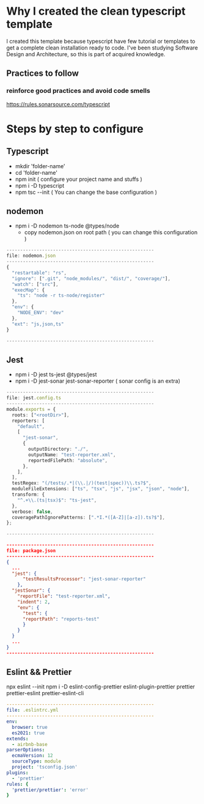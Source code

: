 # Why I created the clean typescript template

I created this template because typescript have few tutorial or templates to get a complete clean installation ready to code.
I've been studying Software Design and Architecture, so this is part of acquired knowledge.

## Practices to follow

### reinforce good practices and avoid code smells

https://rules.sonarsource.com/typescript

# Steps by step to configure

## Typescript

- mkdir 'folder-name'
- cd 'folder-name'
- npm init ( configure your project name and stuffs )
- npm i -D typescript
- npm tsc --init ( You can change the base configuration )

## nodemon

- npm i -D nodemon ts-node @types/node
  - copy nodemon.json on root path ( you can change this configuration )

```typescript
------------------------------------------------------
file: nodemon.json
------------------------------------------------------
{
  "restartable": "rs",
  "ignore": [".git", "node_modules/", "dist/", "coverage/"],
  "watch": ["src"],
  "execMap": {
    "ts": "node -r ts-node/register"
  },
  "env": {
    "NODE_ENV": "dev"
  },
  "ext": "js,json,ts"
}

------------------------------------------------------
```

## Jest

- npm i -D jest ts-jest @types/jest
- npm i -D jest-sonar jest-sonar-reporter ( sonar config is an extra)

```typescript
------------------------------------------------------
file: jest.config.ts
------------------------------------------------------
module.exports = {
  roots: ["<rootDir>"],
  reporters: [
    "default",
    [
      "jest-sonar",
      {
        outputDirectory: "./",
        outputName: "test-reporter.xml",
        reportedFilePath: "absolute",
      },
    ],
  ],
  testRegex: "(/tests/.*|(\\.|/)(test|spec))\\.ts?$",
  moduleFileExtensions: ["ts", "tsx", "js", "jsx", "json", "node"],
  transform: {
    "^.+\\.(ts|tsx)$": "ts-jest",
  },
  verbose: false,
  coveragePathIgnorePatterns: [".*I.*([A-Z]|[a-z]).ts?$"],
};

------------------------------------------------------
```

```json
------------------------------------------------------
file: package.json
------------------------------------------------------
{
  ...
  "jest": {
      "testResultsProcessor": "jest-sonar-reporter"
    },
  "jestSonar": {
    "reportFile": "test-reporter.xml",
    "indent": 2,
    "env": {
      "test": {
      "reportPath": "reports-test"
      }
    }
  }
  ...
}
------------------------------------------------------
```

## Eslint && Prettier

npx eslint --init
npm i -D eslint-config-prettier eslint-plugin-prettier prettier prettier-eslint prettier-eslint-cli

```yaml
------------------------------------------------------
file: .eslintrc.yml
------------------------------------------------------
env:
  browser: true
  es2021: true
extends:
  - airbnb-base
parserOptions:
  ecmaVersion: 12
  sourceType: module
  project: 'tsconfig.json'
plugins:
  - 'prettier'
rules: {
  'prettier/prettier': 'error'
}
```
